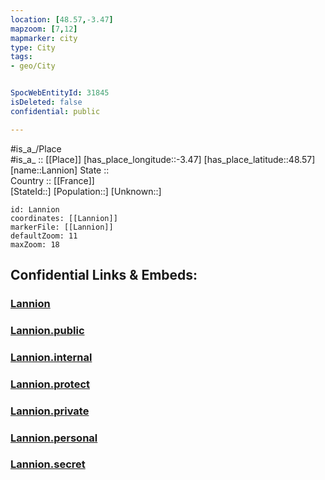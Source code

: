 ```yaml
---
location: [48.57,-3.47] 
mapzoom: [7,12] 
mapmarker: city 
type: City
tags:
- geo/City


SpocWebEntityId: 31845
isDeleted: false
confidential: public

---
```

#is_a_/Place  
#is_a_ :: [[Place]] 
[has_place_longitude::-3.47] 
[has_place_latitude::48.57] 
[name::Lannion] 
State ::  
Country :: [[France]]  
[StateId::] 
[Population::] 
[Unknown::] 


```leaflet
id: Lannion
coordinates: [[Lannion]] 
markerFile: [[Lannion]] 
defaultZoom: 11 
maxZoom: 18
```


## Confidential Links & Embeds: 

### [Lannion](/_Standards/Earth/Continent/Europe/Europe~West/France/regions~France/Bretagne/departments~Bretagne/Côtes-d'Armor/communes~Côtes-d'Armor/Lannion/cities~Lannion/Lannion.md) 

### [Lannion.public](/_public/Earth/Continent/Europe/Europe~West/France/regions~France/Bretagne/departments~Bretagne/Côtes-d'Armor/communes~Côtes-d'Armor/Lannion/cities~Lannion/Lannion.public.md) 

### [Lannion.internal](/_internal/Earth/Continent/Europe/Europe~West/France/regions~France/Bretagne/departments~Bretagne/Côtes-d'Armor/communes~Côtes-d'Armor/Lannion/cities~Lannion/Lannion.internal.md) 

### [Lannion.protect](/_protect/Earth/Continent/Europe/Europe~West/France/regions~France/Bretagne/departments~Bretagne/Côtes-d'Armor/communes~Côtes-d'Armor/Lannion/cities~Lannion/Lannion.protect.md) 

### [Lannion.private](/_private/Earth/Continent/Europe/Europe~West/France/regions~France/Bretagne/departments~Bretagne/Côtes-d'Armor/communes~Côtes-d'Armor/Lannion/cities~Lannion/Lannion.private.md) 

### [Lannion.personal](/_personal/Earth/Continent/Europe/Europe~West/France/regions~France/Bretagne/departments~Bretagne/Côtes-d'Armor/communes~Côtes-d'Armor/Lannion/cities~Lannion/Lannion.personal.md) 

### [Lannion.secret](/_secret/Earth/Continent/Europe/Europe~West/France/regions~France/Bretagne/departments~Bretagne/Côtes-d'Armor/communes~Côtes-d'Armor/Lannion/cities~Lannion/Lannion.secret.md)

